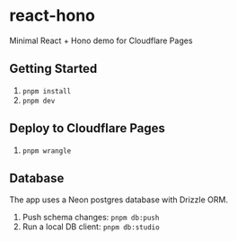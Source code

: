 # react-hono

Minimal React + Hono demo for Cloudflare Pages

## Getting Started

1. `pnpm install`
2. `pnpm dev`

## Deploy to Cloudflare Pages

1. `pnpm wrangle`

## Database

The app uses a Neon postgres database with Drizzle ORM.

1. Push schema changes:
   `pnpm db:push`
2. Run a local DB client:
   `pnpm db:studio`
